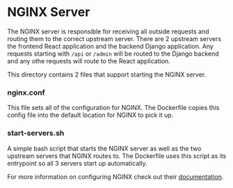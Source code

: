 # NGINX Server

The NGINX server is responsible for receiving all outside requests and routing them to the correct upstream server. There are 2 upstream servers the frontend React application and the backend Django application. Any requests starting with `/api` or `/admin` will be routed to the Django backend and any othe requests will route to the React application.

This directory contains 2 files that support starting the NGINX server.

### nginx.conf
This file sets all of the configuration for NGINX. The Dockerfile copies this config file into the default location for NGINX to pick it up.

### start-servers.sh
A simple bash script that starts the NGINX server as well as the two upstream servers that NGINX routes to. The Dockerfile uses this script as its entrypoint so all 3 servers start up automatically.

For more information on configuring NGINX check out their [documentation](https://nginx.org/en/docs/).
